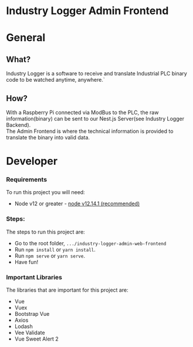 # Industry Logger Admin Frontend

# General
## What?

Industry Logger is a software to receive and translate Industrial PLC binary code to be watched anytime, anywhere.`

## How?
With a Raspberry Pi connected via ModBus to the PLC, the raw information(binary) can be sent to our Nest.js Server(see Industry Logger Backend).<br/>
The Admin Frontend is where the technical information is provided to translate the binary into valid data.

# Developer

### Requirements
To run this project you will need:

- Node v12 or greater - [node v12.14.1 (recommended)](https://nodejs.org/download/release/v12.14.1/)

### Steps:
The steps to run this project are:

- Go to the root folder, `.../industry-logger-admin-web-frontend`
- Run `npm install` or `yarn install`.
- Run `npm serve` or `yarn serve`.
- Have fun!

### Important Libraries
The libraries that are important for this project are:
- Vue
- Vuex
- Bootstrap Vue
- Axios
- Lodash
- Vee Validate
- Vue Sweet Alert 2